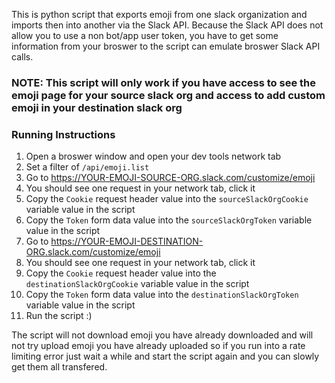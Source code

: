 This is python script that exports emoji from one slack organization and imports then into another via the Slack API. Because the Slack API does not allow you to use a non bot/app user token, you have to get some information from your broswer to the script can emulate broswer Slack API calls.

### NOTE: This script will only work if you have access to see the emoji page for your source slack org and access to add custom emoji in your destination slack org

### Running Instructions

1. Open a broswer window and open your dev tools network tab
1. Set a filter of `/api/emoji.list`
1. Go to https://YOUR-EMOJI-SOURCE-ORG.slack.com/customize/emoji
1. You should see one request in your network tab, click it
1. Copy the `Cookie` request header value into the `sourceSlackOrgCookie` variable value in the script
1. Copy the `Token` form data value into the  `sourceSlackOrgToken` variable value in the script
1. Go to https://YOUR-EMOJI-DESTINATION-ORG.slack.com/customize/emoji
1. You should see one request in your network tab, click it
1. Copy the `Cookie` request header value into the `destinationSlackOrgCookie` variable value in the script
1. Copy the `Token` form data value into the `destinationSlackOrgToken` variable value in the script
1. Run the script :)

The script will not download emoji you have already downloaded and will not try upload emoji you have already uploaded so if you run into a rate limiting error just wait a while and start the script again and you can slowly get them all transfered.
